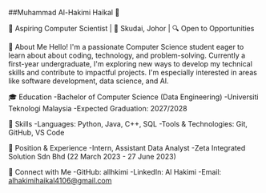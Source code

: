 ##Muhammad Al-Hakimi Haikal 👋

🚀 Aspiring Computer Scientist | 📍 Skudai, Johor | 🔍 Open to Opportunities

💼 About Me
Hello! I'm a passionate Computer Science student eager to learn about about coding, technology, and problem-solving. Currently a first-year undergraduate, I'm exploring new ways to develop my technical skills and contribute to impactful projects. I'm especially interested in areas like software development, data science, and AI.

🎓 Education
  -Bachelor of Computer Science (Data Engineering)
  -Universiti Teknologi Malaysia
  -Expected Graduation: 2027/2028
  
🌟 Skills
  -Languages: Python, Java, C++, SQL
  -Tools & Technologies: Git, GitHub, VS Code
  
📌 Position & Experience
  -Intern, Assistant Data Analyst
  -Zeta Integrated Solution Sdn Bhd (22 March 2023 - 27 June 2023)
  
🔗 Connect with Me
  -GitHub: allhkimi
  -LinkedIn: Al Hakimi
  -Email: alhakimihaikal4106@gmail.com
